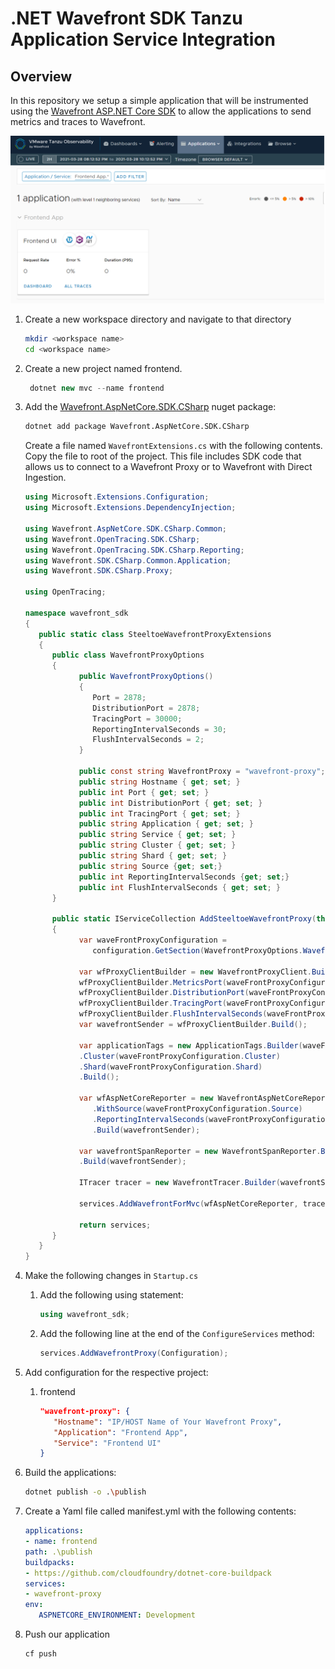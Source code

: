 # .NET Wavefront SDK Tanzu Application Service Integration

## Overview

In this repository we setup a simple application that will be instrumented using the [Wavefront ASP.NET Core SDK](https://github.com/wavefrontHQ/wavefront-aspnetcore-sdk-csharp) to allow the applications to send metrics and traces to Wavefront.

![wavefront.com](img/wavefront.png)

1. Create a new workspace directory and navigate to that directory

   ```bash
   mkdir <workspace name>
   cd <workspace name>
   ```

2. Create a new project named frontend.

   ```cs
    dotnet new mvc --name frontend
   ```

3. Add the [Wavefront.AspNetCore.SDK.CSharp](https://www.nuget.org/packages/Wavefront.AspNetCore.SDK.CSharp/) nuget package:

   ```bash
   dotnet add package Wavefront.AspNetCore.SDK.CSharp
   ```

   Create a file named `WavefrontExtensions.cs` with the following contents.  Copy the file to root of the project.  This file includes SDK code that allows us to connect to a Wavefront Proxy or to Wavefront with Direct Ingestion.

   ```cs
   using Microsoft.Extensions.Configuration;
   using Microsoft.Extensions.DependencyInjection;

   using Wavefront.AspNetCore.SDK.CSharp.Common;
   using Wavefront.OpenTracing.SDK.CSharp;
   using Wavefront.OpenTracing.SDK.CSharp.Reporting;
   using Wavefront.SDK.CSharp.Common.Application;
   using Wavefront.SDK.CSharp.Proxy;

   using OpenTracing;

   namespace wavefront_sdk
   {
      public static class SteeltoeWavefrontProxyExtensions
      {
         public class WavefrontProxyOptions
         {
               public WavefrontProxyOptions()
               {
                  Port = 2878;
                  DistributionPort = 2878;
                  TracingPort = 30000;
                  ReportingIntervalSeconds = 30;
                  FlushIntervalSeconds = 2;
               }

               public const string WavefrontProxy = "wavefront-proxy";
               public string Hostname { get; set; }
               public int Port { get; set; }
               public int DistributionPort { get; set; }
               public int TracingPort { get; set; }
               public string Application { get; set; }
               public string Service { get; set; }
               public string Cluster { get; set; }
               public string Shard { get; set; }
               public string Source {get; set;}
               public int ReportingIntervalSeconds {get; set;}
               public int FlushIntervalSeconds { get; set; }
         }

         public static IServiceCollection AddSteeltoeWavefrontProxy(this IServiceCollection services, IConfiguration configuration)
         {
               var waveFrontProxyConfiguration = 
                  configuration.GetSection(WavefrontProxyOptions.WavefrontProxy).Get<WavefrontProxyOptions>();

               var wfProxyClientBuilder = new WavefrontProxyClient.Builder(waveFrontProxyConfiguration.Hostname);
               wfProxyClientBuilder.MetricsPort(waveFrontProxyConfiguration.Port);
               wfProxyClientBuilder.DistributionPort(waveFrontProxyConfiguration.DistributionPort);
               wfProxyClientBuilder.TracingPort(waveFrontProxyConfiguration.TracingPort);
               wfProxyClientBuilder.FlushIntervalSeconds(waveFrontProxyConfiguration.TracingPort);
               var wavefrontSender = wfProxyClientBuilder.Build();

               var applicationTags = new ApplicationTags.Builder(waveFrontProxyConfiguration.Application, waveFrontProxyConfiguration.Service)
               .Cluster(waveFrontProxyConfiguration.Cluster)
               .Shard(waveFrontProxyConfiguration.Shard)
               .Build();

               var wfAspNetCoreReporter = new WavefrontAspNetCoreReporter.Builder(applicationTags)
                  .WithSource(waveFrontProxyConfiguration.Source)
                  .ReportingIntervalSeconds(waveFrontProxyConfiguration.ReportingIntervalSeconds)
                  .Build(wavefrontSender);

               var wavefrontSpanReporter = new WavefrontSpanReporter.Builder()
               .Build(wavefrontSender);

               ITracer tracer = new WavefrontTracer.Builder(wavefrontSpanReporter, applicationTags).Build();

               services.AddWavefrontForMvc(wfAspNetCoreReporter, tracer);

               return services;
         }
      }
   }
   ```

4. Make the following changes in `Startup.cs`
   1. Add the following using statement:

      ```cs
      using wavefront_sdk;
      ```

   2. Add the following line at the end of the  `ConfigureServices` method:

      ```cs
      services.AddWavefrontProxy(Configuration);
      ```

5. Add configuration for the respective project:

   1. frontend

      ```json
      "wavefront-proxy": {
         "Hostname": "IP/HOST Name of Your Wavefront Proxy",
         "Application": "Frontend App", 
         "Service": "Frontend UI"
      }
      ```

6. Build the applications:

   ```bash
   dotnet publish -o .\publish
   ```

7. Create a Yaml file called manifest.yml with the following contents:

   ```yml
   applications:
   - name: frontend
   path: .\publish
   buildpacks:
   - https://github.com/cloudfoundry/dotnet-core-buildpack
   services:
   - wavefront-proxy
   env:
      ASPNETCORE_ENVIRONMENT: Development
   ```

8. Push our application

   ```bash
   cf push
   ```
